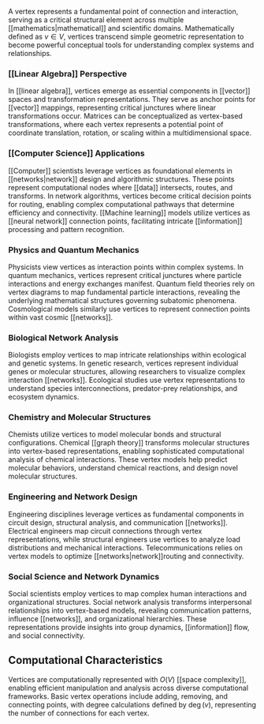 A vertex represents a fundamental point of connection and interaction, serving as a critical structural element across multiple [[mathematics|mathematical]] and scientific domains. Mathematically defined as $v \in V$, vertices transcend simple geometric representation to become powerful conceptual tools for understanding complex systems and relationships.

### [[Linear Algebra]] Perspective

In [[linear algebra]], vertices emerge as essential components in [[vector]] spaces and transformation representations. They serve as anchor points for [[vector]] mappings, representing critical junctures where linear transformations occur. Matrices can be conceptualized as vertex-based transformations, where each vertex represents a potential point of coordinate translation, rotation, or scaling within a multidimensional space.

### [[Computer Science]] Applications

[[Computer]] scientists leverage vertices as foundational elements in [[networks|network]] design and algorithmic structures. These points represent computational nodes where [[data]] intersects, routes, and transforms. In network algorithms, vertices become critical decision points for routing, enabling complex computational pathways that determine efficiency and connectivity. [[Machine learning]] models utilize vertices as [[neural network]] connection points, facilitating intricate [[information]] processing and pattern recognition.

### Physics and Quantum Mechanics

Physicists view vertices as interaction points within complex systems. In quantum mechanics, vertices represent critical junctures where particle interactions and energy exchanges manifest. Quantum field theories rely on vertex diagrams to map fundamental particle interactions, revealing the underlying mathematical structures governing subatomic phenomena. Cosmological models similarly use vertices to represent connection points within vast cosmic [[networks]].

### Biological Network Analysis

Biologists employ vertices to map intricate relationships within ecological and genetic systems. In genetic research, vertices represent individual genes or molecular structures, allowing researchers to visualize complex interaction [[networks]]. Ecological studies use vertex representations to understand species interconnections, predator-prey relationships, and ecosystem dynamics.

### Chemistry and Molecular Structures

Chemists utilize vertices to model molecular bonds and structural configurations. Chemical [[graph theory]] transforms molecular structures into vertex-based representations, enabling sophisticated computational analysis of chemical interactions. These vertex models help predict molecular behaviors, understand chemical reactions, and design novel molecular structures.

### Engineering and Network Design

Engineering disciplines leverage vertices as fundamental components in circuit design, structural analysis, and communication [[networks]]. Electrical engineers map circuit connections through vertex representations, while structural engineers use vertices to analyze load distributions and mechanical interactions. Telecommunications relies on vertex models to optimize [[networks|network]]routing and connectivity.

### Social Science and Network Dynamics

Social scientists employ vertices to map complex human interactions and organizational structures. Social network analysis transforms interpersonal relationships into vertex-based models, revealing communication patterns, influence [[networks]], and organizational hierarchies. These representations provide insights into group dynamics, [[information]] flow, and social connectivity.

## Computational Characteristics

Vertices are computationally represented with $O(V)$ [[space complexity]], enabling efficient manipulation and analysis across diverse computational frameworks. Basic vertex operations include adding, removing, and connecting points, with degree calculations defined by $\deg(v)$, representing the number of connections for each vertex.
